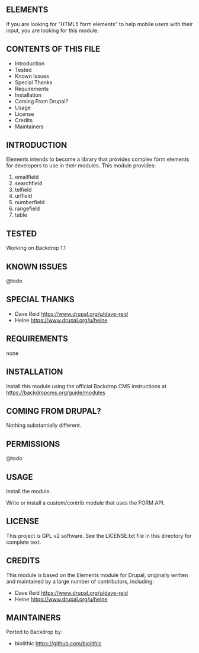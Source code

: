 ELEMENTS
---------------------

If you are looking for "HTML5 form elements" to help mobile users with their input, you are looking for this module.

CONTENTS OF THIS FILE
---------------------

 - Introduction
 - Tested
 - Known Issues
 - Special Thanks
 - Requirements
 - Installation
 - Coming From Drupal?
 - Usage
 - License
 - Credits
 - Maintainers

INTRODUCTION
------------

Elements intends to become a library that provides complex form elements for developers to use in their modules.  This module provides:

1. emailfield
2. searchfield
3. telfield
4. urlfield
5. numberfield
6. rangefield
7. table

TESTED
-----

Working on Backdrop 1.1

KNOWN ISSUES
---------------------

@todo

SPECIAL THANKS
--------------

- Dave Reid <https://www.drupal.org/u/dave-reid>
- Heine <https://www.drupal.org/u/heine>


REQUIREMENTS
------------

none

INSTALLATION
------------

Install this module using the official Backdrop CMS instructions at https://backdropcms.org/guide/modules

COMING FROM DRUPAL?
-------------------

Nothing substantially different.

PERMISSIONS
------------

@todo


USAGE
-----

Install the module.

Write or install a custom/contrib module that uses the FORM API.


LICENSE
-------

This project is GPL v2 software. See the LICENSE.txt file in this directory for complete text.

CREDITS
-----------

This module is based on the Elements module for Drupal, originally written and maintained by a large number of contributors, including:

- Dave Reid <https://www.drupal.org/u/dave-reid>
- Heine <https://www.drupal.org/u/heine>

MAINTAINERS
-----------


Ported to Backdrop by:

 - biolithic <https://github.com/biolithic>
